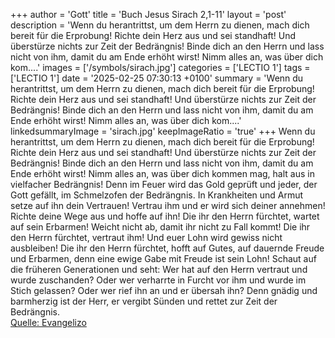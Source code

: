 +++
author = 'Gott'
title = 'Buch Jesus Sirach 2,1-11'
layout = 'post'
description = 'Wenn du herantrittst, um dem Herrn zu dienen, mach dich bereit für die Erprobung! Richte dein Herz aus und sei standhaft! Und überstürze nichts zur Zeit der Bedrängnis! Binde dich an den Herrn und lass nicht von ihm, damit du am Ende erhöht wirst! Nimm alles an, was über dich kom....'
images = ['/symbols/sirach.jpg']
categories = ['LECTIO 1']
tags = ['LECTIO 1']
date = '2025-02-25 07:30:13 +0100'
summary = 'Wenn du herantrittst, um dem Herrn zu dienen, mach dich bereit für die Erprobung! Richte dein Herz aus und sei standhaft! Und überstürze nichts zur Zeit der Bedrängnis! Binde dich an den Herrn und lass nicht von ihm, damit du am Ende erhöht wirst! Nimm alles an, was über dich kom....'
linkedsummaryImage = 'sirach.jpg'
keepImageRatio = 'true'
+++
Wenn du herantrittst, um dem Herrn zu dienen, mach dich bereit für die Erprobung!
Richte dein Herz aus und sei standhaft! Und überstürze nichts zur Zeit der Bedrängnis!
Binde dich an den Herrn und lass nicht von ihm, damit du am Ende erhöht wirst!
Nimm alles an, was über dich kommen mag, halt aus in vielfacher Bedrängnis!
Denn im Feuer wird das Gold geprüft und jeder, der Gott gefällt, im Schmelzofen der Bedrängnis.<!--more--> In Krankheiten und Armut setze auf ihn dein Vertrauen!
Vertrau ihm und er wird sich deiner annehmen! Richte deine Wege aus und hoffe auf ihn!
Die ihr den Herrn fürchtet, wartet auf sein Erbarmen! Weicht nicht ab, damit ihr nicht zu Fall kommt!
Die ihr den Herrn fürchtet, vertraut ihm! Und euer Lohn wird gewiss nicht ausbleiben!
Die ihr den Herrn fürchtet, hofft auf Gutes, auf dauernde Freude und Erbarmen, denn eine ewige Gabe mit Freude ist sein Lohn!
Schaut auf die früheren Generationen und seht: Wer hat auf den Herrn vertraut und wurde zuschanden? Oder wer verharrte in Furcht vor ihm und wurde im Stich gelassen? Oder wer rief ihn an und er übersah ihn?
Denn gnädig und barmherzig ist der Herr, er vergibt Sünden und rettet zur Zeit der Bedrängnis.<br> [Quelle: Evangelizo](https://evangeliumtagfuertag.org/DE/gospel)
